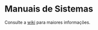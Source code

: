# Manuais de Sistemas

Consulte a [wiki](https://github.com/casperlibero/manuais/wiki) para maiores informações.
